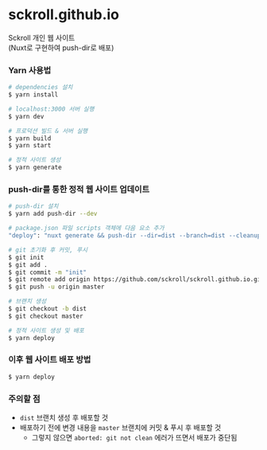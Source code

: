 # sckroll.github.io

Sckroll 개인 웹 사이트  
(Nuxt로 구현하여 push-dir로 배포)

### Yarn 사용법
```bash
# dependencies 설치
$ yarn install

# localhost:3000 서버 실행
$ yarn dev

# 프로덕션 빌드 & 서버 실행
$ yarn build
$ yarn start

# 정적 사이트 생성
$ yarn generate
```

### push-dir를 통한 정적 웹 사이트 업데이트
```bash
# push-dir 설치
$ yarn add push-dir --dev

# package.json 파일 scripts 객체에 다음 요소 추가
"deploy": "nuxt generate && push-dir --dir=dist --branch=dist --cleanup"

# git 초기화 후 커밋, 푸시
$ git init
$ git add .
$ git commit -m "init"
$ git remote add origin https://github.com/sckroll/sckroll.github.io.git
$ git push -u origin master

# 브랜치 생성
$ git checkout -b dist
$ git checkout master

# 정적 사이트 생성 및 배포
$ yarn deploy
```

### 이후 웹 사이트 배포 방법
```bash
$ yarn deploy
```

### 주의할 점
- `dist` 브랜치 생성 후 배포할 것
- 배포하기 전에 변경 내용을 `master` 브랜치에 커밋 & 푸시 후 배포할 것
  - 그렇지 않으면 `aborted: git not clean` 에러가 뜨면서 배포가 중단됨
